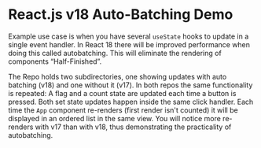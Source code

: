 # React.js v18 Auto-Batching Demo

Example use case is when you have several `useState` hooks to update in a single event handler. In React 18 there will be improved performance when doing this called autobatching. This will eliminate the rendering of components “Half-Finished”.

The Repo holds two subdirectories, one showing updates with auto batching (v18) and one without it (v17). In both repos the same functionality is repeated: A flag and a count state are updated each time a button is pressed. Both set state updates happen inside the same click handler. Each time the `App` component re-renders (first render isn't counted) it will be displayed in an ordered list in the same view. You will notice more re-renders with v17 than with v18, thus demonstrating the practicality of autobatching.
